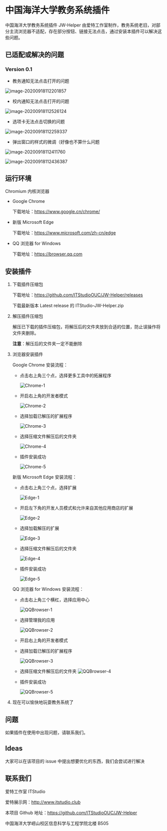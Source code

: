 # 中国海洋大学教务系统插件

中国海洋大学教务系统插件 JW-Helper 由爱特工作室制作，教务系统老旧，对部分主流浏览器不适配，存在部分按钮、链接无法点击，通过安装本插件可以解决这些问题。

## 已适配或解决的问题

### Version 0.1

-   教务通知无法点击打开的问题

![image-20200918112201857](README.assets/image-20200918112201857.png)

-   校内通知无法点击打开的问题

![image-20200918112526124](README.assets/image-20200918112526124.png)

-   选项卡无法点击切换的问题

![image-20200918112259337](README.assets/image-20200918112259337.png)

-   弹出窗口的样式的微调（好像也不算什么问题

![image-20200918112411760](README.assets/image-20200918112411760.png)

![image-20200918112436387](README.assets/image-20200918112436387.png)



## 运行环境

Chromium 内核浏览器

- Google Chrome

  下载地址：https://www.google.cn/chrome/

- 新版 Microsoft Edge

  下载地址：https://www.microsoft.com/zh-cn/edge

- QQ 浏览器 for Windows

  下载地址：https://browser.qq.com

## 安装插件

1. 下载插件压缩包

   下载地址：https://github.com/ITStudioOUC/JW-Helper/releases

   下载最新版本 Latest release 的 ITStudio-JW-Helper.zip

2. 解压插件压缩包

   解压已下载的插件压缩包，将解压后的文件夹放到合适的位置，防止误操作将文件夹删除。

   **注意**：解压后的文件夹一定不能删除

3. 浏览器安装插件

   Google Chrome 安装流程：

   - 点击右上角三个点，选择更多工具中的拓展程序

     ![Chrome-1](./img/Chrome-1.png)

   - 开启右上角的开发者模式

     ![Chrome-2](./img/Chrome-2.png)

   - 选择加载已解压的扩展程序

     ![Chrome-3](./img/Chrome-3.png)

   - 选择压缩文件解压后的文件夹

     ![Chrome-4](./img/Chrome-4.png)

   - 插件安装成功

     ![Chrome-5](./img/Chrome-5.png)

   

   新版 Microsoft Edge 安装流程：

   - 点击右上角三个点，选择扩展

     ![Edge-1](./img/Edge-1.png)

   - 开启左下角的开发人员模式和允许来自其他应用商店的扩展

     ![Edge-2](./img/Edge-2.png)

   - 选择加载解压的扩展

     ![Edge-3](./img/Edge-3.png)

   - 选择压缩文件解压后的文件夹

     ![Edge-4](./img/Edge-4.png)

   - 插件安装成功

     ![Edge-5](./img/Edge-5.png)

   

   QQ 浏览器 for Windows 安装流程：

   - 点击右上角三个横杠，选择应用中心

     ![QQBrowser-1](./img/QQBrowser-1.png)

   - 选择管理我的应用

     ![QQBrowser-2](./img/QQBrowser-2.png)

   - 开启右上角的开发者模式

   - 选择加载已解压的扩展程序

     ![QQBrowser-3](./img/QQBrowser-3.png)

   - 选择压缩文件解压后的文件夹
     ![QQBrowser-4](./img/QQBrowser-4.png)

   - 插件安装成功

     ![QQBrowser-5](./img/QQBrowser-5.png)

4. 现在可以愉快地玩耍教务系统了

## 问题

如果插件在使用中出现问题，请联系我们。

## Ideas

大家可以在该项目的 issue 中提出想要优化的东西，我们会尝试进行解决

## 联系我们

爱特工作室 ITStudio

爱特展示网：http://www.itstudio.club

本项目 Github 地址：https://github.com/ITStudioOUC/JW-Helper

中国海洋大学崂山校区信息科学与工程学院北楼 B505

